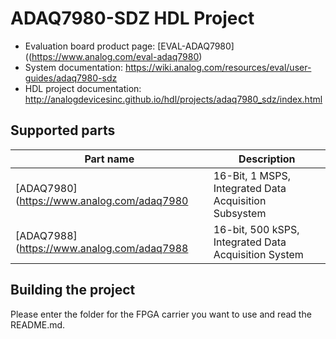 # ADAQ7980-SDZ HDL Project

- Evaluation board product page: [EVAL-ADAQ7980]((https://www.analog.com/eval-adaq7980)
- System documentation: https://wiki.analog.com/resources/eval/user-guides/adaq7980-sdz
- HDL project documentation: http://analogdevicesinc.github.io/hdl/projects/adaq7980_sdz/index.html

## Supported parts

| Part name                                  | Description                                                  |
|--------------------------------------------|--------------------------------------------------------------|
| [ADAQ7980](https://www.analog.com/adaq7980 | 16-Bit, 1 MSPS, Integrated Data Acquisition Subsystem |
| [ADAQ7988](https://www.analog.com/adaq7988 | 16-bit, 500 kSPS, Integrated Data Acquisition System |

## Building the project

Please enter the folder for the FPGA carrier you want to use and read the README.md.
